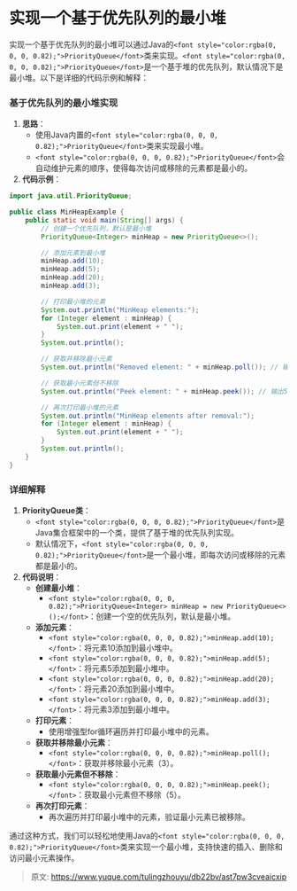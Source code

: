 # 实现一个基于优先队列的最小堆

<font style="color:rgba(0, 0, 0, 0.82);">实现一个基于优先队列的最小堆可以通过Java的</font>`<font style="color:rgba(0, 0, 0, 0.82);">PriorityQueue</font>`<font style="color:rgba(0, 0, 0, 0.82);">类来实现。</font>`<font style="color:rgba(0, 0, 0, 0.82);">PriorityQueue</font>`<font style="color:rgba(0, 0, 0, 0.82);">是一个基于堆的优先队列，默认情况下是最小堆。以下是详细的代码示例和解释：</font>

### <font style="color:rgba(0, 0, 0, 0.82);">基于优先队列的最小堆实现</font>
1. **<font style="color:rgba(0, 0, 0, 0.82);">思路</font>**<font style="color:rgba(0, 0, 0, 0.82);">：</font>
    - <font style="color:rgba(0, 0, 0, 0.82);">使用Java内置的</font>`<font style="color:rgba(0, 0, 0, 0.82);">PriorityQueue</font>`<font style="color:rgba(0, 0, 0, 0.82);">类来实现最小堆。</font>
    - `<font style="color:rgba(0, 0, 0, 0.82);">PriorityQueue</font>`<font style="color:rgba(0, 0, 0, 0.82);">会自动维护元素的顺序，使得每次访问或移除的元素都是最小的。</font>
2. **<font style="color:rgba(0, 0, 0, 0.82);">代码示例</font>**<font style="color:rgba(0, 0, 0, 0.82);">：</font>

```java
import java.util.PriorityQueue;  

public class MinHeapExample {  
    public static void main(String[] args) {  
        // 创建一个优先队列，默认是最小堆  
        PriorityQueue<Integer> minHeap = new PriorityQueue<>();  

        // 添加元素到最小堆  
        minHeap.add(10);  
        minHeap.add(5);  
        minHeap.add(20);  
        minHeap.add(3);  

        // 打印最小堆的元素  
        System.out.println("MinHeap elements:");  
        for (Integer element : minHeap) {  
            System.out.print(element + " ");  
        }  
        System.out.println();  

        // 获取并移除最小元素  
        System.out.println("Removed element: " + minHeap.poll()); // 输出3  

        // 获取最小元素但不移除  
        System.out.println("Peek element: " + minHeap.peek()); // 输出5  

        // 再次打印最小堆的元素  
        System.out.println("MinHeap elements after removal:");  
        for (Integer element : minHeap) {  
            System.out.print(element + " ");  
        }  
        System.out.println();  
    }  
}
```

### <font style="color:rgba(0, 0, 0, 0.82);">详细解释</font>
1. **<font style="color:rgba(0, 0, 0, 0.82);">PriorityQueue类</font>**<font style="color:rgba(0, 0, 0, 0.82);">：</font>
    - `<font style="color:rgba(0, 0, 0, 0.82);">PriorityQueue</font>`<font style="color:rgba(0, 0, 0, 0.82);">是Java集合框架中的一个类，提供了基于堆的优先队列实现。</font>
    - <font style="color:rgba(0, 0, 0, 0.82);">默认情况下，</font>`<font style="color:rgba(0, 0, 0, 0.82);">PriorityQueue</font>`<font style="color:rgba(0, 0, 0, 0.82);">是一个最小堆，即每次访问或移除的元素都是最小的。</font>
2. **<font style="color:rgba(0, 0, 0, 0.82);">代码说明</font>**<font style="color:rgba(0, 0, 0, 0.82);">：</font>
    - **<font style="color:rgba(0, 0, 0, 0.82);">创建最小堆</font>**<font style="color:rgba(0, 0, 0, 0.82);">：</font>
        * `<font style="color:rgba(0, 0, 0, 0.82);">PriorityQueue<Integer> minHeap = new PriorityQueue<>();</font>`<font style="color:rgba(0, 0, 0, 0.82);">：创建一个空的优先队列，默认是最小堆。</font>
    - **<font style="color:rgba(0, 0, 0, 0.82);">添加元素</font>**<font style="color:rgba(0, 0, 0, 0.82);">：</font>
        * `<font style="color:rgba(0, 0, 0, 0.82);">minHeap.add(10);</font>`<font style="color:rgba(0, 0, 0, 0.82);">：将元素10添加到最小堆中。</font>
        * `<font style="color:rgba(0, 0, 0, 0.82);">minHeap.add(5);</font>`<font style="color:rgba(0, 0, 0, 0.82);">：将元素5添加到最小堆中。</font>
        * `<font style="color:rgba(0, 0, 0, 0.82);">minHeap.add(20);</font>`<font style="color:rgba(0, 0, 0, 0.82);">：将元素20添加到最小堆中。</font>
        * `<font style="color:rgba(0, 0, 0, 0.82);">minHeap.add(3);</font>`<font style="color:rgba(0, 0, 0, 0.82);">：将元素3添加到最小堆中。</font>
    - **<font style="color:rgba(0, 0, 0, 0.82);">打印元素</font>**<font style="color:rgba(0, 0, 0, 0.82);">：</font>
        * <font style="color:rgba(0, 0, 0, 0.82);">使用增强型for循环遍历并打印最小堆中的元素。</font>
    - **<font style="color:rgba(0, 0, 0, 0.82);">获取并移除最小元素</font>**<font style="color:rgba(0, 0, 0, 0.82);">：</font>
        * `<font style="color:rgba(0, 0, 0, 0.82);">minHeap.poll();</font>`<font style="color:rgba(0, 0, 0, 0.82);">：获取并移除最小元素（3）。</font>
    - **<font style="color:rgba(0, 0, 0, 0.82);">获取最小元素但不移除</font>**<font style="color:rgba(0, 0, 0, 0.82);">：</font>
        * `<font style="color:rgba(0, 0, 0, 0.82);">minHeap.peek();</font>`<font style="color:rgba(0, 0, 0, 0.82);">：获取最小元素但不移除（5）。</font>
    - **<font style="color:rgba(0, 0, 0, 0.82);">再次打印元素</font>**<font style="color:rgba(0, 0, 0, 0.82);">：</font>
        * <font style="color:rgba(0, 0, 0, 0.82);">再次遍历并打印最小堆中的元素，验证最小元素已被移除。</font>

<font style="color:rgba(0, 0, 0, 0.82);">通过这种方式，我们可以轻松地使用Java的</font>`<font style="color:rgba(0, 0, 0, 0.82);">PriorityQueue</font>`<font style="color:rgba(0, 0, 0, 0.82);">类来实现一个最小堆，支持快速的插入、删除和访问最小元素操作。</font>



> 原文: <https://www.yuque.com/tulingzhouyu/db22bv/ast7pw3cveaicxip>